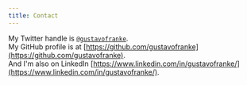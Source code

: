 ```yaml
---
title: Contact
---
```


My Twitter handle is [`@gustavofranke`](https://twitter.com/gustavofranke).  
My GitHub profile is at [https://github.com/gustavofranke](https://github.com/gustavofranke).  
And I'm also on LinkedIn [https://www.linkedin.com/in/gustavofranke/](https://www.linkedin.com/in/gustavofranke/).  
